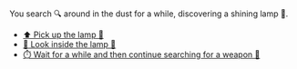  You search 🔍 around in the dust for a while, discovering a shining lamp 🏮.

- [⬆️ Pick up the lamp 🏮](3-A.md)
- [👀 Look inside the lamp 🏮](3-AB.md)
- [⏱️ Wait for a while and then continue searching for a weapon 🔪](3-C.md)
